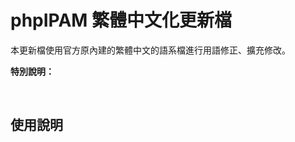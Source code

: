 # phpIPAM 繁體中文化更新檔

本更新檔使用官方原內建的繁體中文的語系檔進行用語修正、擴充修改。    
  
**特別說明：**

&nbsp;&nbsp;
&nbsp;&nbsp;

## 使用說明
